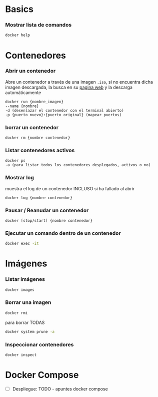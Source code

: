 # Basics
### Mostrar lista de comandos
```bash
docker help
```


# Contenedores
### Abrir un contenedor
Abre un contenedor a través de una imagen ```.iso```, si no encuentra dicha imagen descargada, la busca en su [pagina web](https://hub.docker.com) y la descarga automáticamente

```shell
docker run {nombre_imagen}
--name {nombre}
-d (desenlazar el contenedor con el terminal abierto)
-p {puerto nuevo}:{puerto original} (mapear puertos)
```

### borrar un contenedor
```shell
docker rm {nombre contenedor}
```

### Listar contenedores activos
```shell
docker ps
-a (para listar todos los contenedores desplegados, activos o no)
```

### Mostrar log
muestra el log de un contenedor INCLUSO si ha fallado al abrir
```shell
docker log {nombre contenedor}
```

### Pausar / Reanudar un contenedor
```shell
docker [stop/start] {nombre contenedor}
```

### Ejecutar un comando dentro de un contenedor
```bash
docker exec -it
```

# Imágenes
### Listar imágenes
```bash
docker images
```


### Borrar una imagen
```bash
docker rmi
```


para borrar TODAS
```bash
docker system prune -a
```

### Inspeccionar contenedores
```bash
docker inspect
```


# Docker Compose
- [ ] Despliegue: TODO - apuntes docker compose
